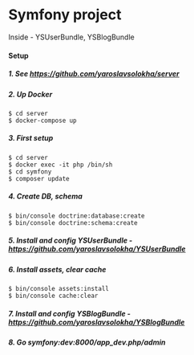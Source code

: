 Symfony project
=======
Inside - YSUserBundle, YSBlogBundle

#### Setup
##### 1. See https://github.com/yaroslavsolokha/server
##### 2. Up Docker
```
$ cd server
$ docker-compose up
```
##### 3. First setup
```
$ cd server
$ docker exec -it php /bin/sh
$ cd symfony
$ composer update
```
##### 4. Create DB, schema
```
$ bin/console doctrine:database:create
$ bin/console doctrine:schema:create
```
##### 5. Install and config YSUserBundle - https://github.com/yaroslavsolokha/YSUserBundle
##### 6. Install assets, clear cache
```
$ bin/console assets:install
$ bin/console cache:clear

```
##### 7. Install and config YSBlogBundle - https://github.com/yaroslavsolokha/YSBlogBundle
##### 8. Go symfony:dev:8000/app_dev.php/admin